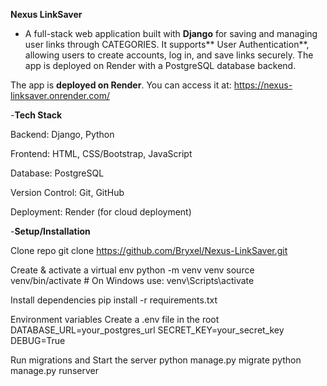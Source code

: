 **Nexus LinkSaver**
- A full-stack web application built with **Django** for saving and managing user links through CATEGORIES. 
It supports** User Authentication**, allowing users to create accounts, log in, and save links securely. 
The app is deployed on Render with a PostgreSQL database backend.

The app is **deployed on Render**. You can access it at:
https://nexus-linksaver.onrender.com/


-**Tech Stack**

Backend: Django, Python

Frontend: HTML, CSS/Bootstrap, JavaScript

Database: PostgreSQL

Version Control: Git, GitHub

Deployment: Render (for cloud deployment)


-**Setup/Installation**

Clone repo
  git clone https://github.com/Bryxel/Nexus-LinkSaver.git

Create & activate a virtual env
  python -m venv venv
  source venv/bin/activate  # On Windows use: venv\Scripts\activate

Install dependencies
  pip install -r requirements.txt

Environment variables Create a .env file in the root
  DATABASE_URL=your_postgres_url
  SECRET_KEY=your_secret_key
  DEBUG=True

Run migrations and Start the server
  python manage.py migrate
  python manage.py runserver






